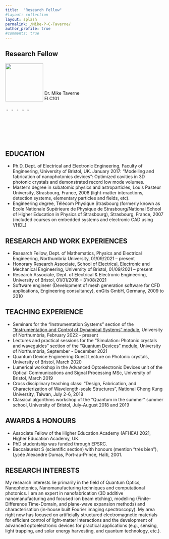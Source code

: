 ```yaml
---
title:  "Research Fellow"
#layout: collection
layout: splash
permalink: /Mike-P-C-Taverne/
author_profile: true
#comments: true
---
```


## Research Fellow

<img src="{{ site.url }}{{ site.baseurl }}/assets/profiles/profile_im_MT.jpg" style="float: left;height: 120px"/>
<br><br><br><br><br>
&nbsp;Dr. Mike Taverne<br>
&nbsp;ELC101<br>
&nbsp;<mike.taverne@northumbria.ac.uk><br>
&nbsp;<a href="https://www.northumbria.ac.uk/about-us/our-staff/t/mike-taverne"><img src="{{ site.url }}{{ site.baseurl }}/assets/profiles/nuw.png" style="width: 2.5%; border: none; text-decoration: none"/></a>
<a href="https://scholar.google.com/citations?user=9sFGPrEAAAAJ"><img src="{{ site.url }}{{ site.baseurl }}/assets/profiles/google.png" style="width: 2.5%; border: none; text-decoration: none"/></a>
<a href="https://www.researchgate.net/profile/Mike-Taverne"><img src="https://www.researchgate.net/favicon.ico" style="width: 2.5%; border: none; text-decoration: none"/></a>
<a href="https://orcid.org/0000-0003-0521-8327"><img src="{{ site.url }}{{ site.baseurl }}/assets/profiles/logo_ORCID_only.svg" style="width: 2.5%; border: none; text-decoration: none"/></a>
<a href="https://www.scopus.com/authid/detail.uri?authorId=54407613400"><img src="{{ site.url }}{{ site.baseurl }}/assets/profiles/logo_SCOPUS_only.svg" style="width: 2.5%; border: none; text-decoration: none"/></a>

## EDUCATION

* Ph.D, Dept. of Electrical and Electronic Engineering, Faculty of Engineering, University of Bristol, UK. January 2017: “Modelling and fabrication of nanophotonics devices”: Optimized cavities in 3D photonic crystals and demonstrated record low mode volumes.
* Master’s degree in subatomic physics and astroparticles, Louis Pasteur University, Strasbourg, France, 2008 (light-matter interactions, detection systems, elementary particles and fields, etc).
* Engineering degree, Télécom Physique Strasbourg (formerly known as Ecole Nationale Supérieure de Physique de Strasbourg/National School of Higher Education in Physics of Strasbourg), Strasbourg, France, 2007 (included courses on embedded systems and electronic CAD using VHDL)

## RESEARCH AND WORK EXPERIENCES

* Research Fellow, Dept. of Mathematics, Physics and Electrical Engineering, Northumbria University, 01/09/2021  –  present
* Honorary Research Associate, School of Electrical, Electronic and Mechanical Engineering, University of Bristol, 01/09/2021  –  present
* Research Associate, Dept. of Electrical & Electronic Engineering, University of Bristol, 01/01/2016  –  31/08/2021
* Software engineer (Development of mesh generation software for CFD applications, Engineering consultancy), enGits GmbH, Germany, 2009 to 2010

## TEACHING EXPERIENCE

* Seminars for the “Instrumentation Systems” section of the [“Instrumentation and Control of Dynamical Systems” module](https://www.northumbria.ac.uk/study-at-northumbria/courses/meng-hons-electrical-and-electronic-engineering-uusmge1?moduleslug=kd6031-instrumentation-and-control-of-dynamical-systems&alttemplate=df847541-4f68-426a-8940-4c60ff4c5262&y=2023), University of Northumbria, February 2022 - present
* Lectures and practical sessions for the “Simulation: Photonic crystals and waveguides” section of the [“Quantum Devices” module](https://www.northumbria.ac.uk/study-at-northumbria/courses/physics-mphys-ft-uusics1?moduleslug=kd6041-quantum-devices&alttemplate=%7Bdf847541-4f68-426a-8940-4c60ff4c5262%7D&y=2022), University of Northumbria, September - December 2021
* Quantum Device Engineering Guest Lecture on Photonic crystals, University of Bristol, March 2020
* Lumerical workshop in the Advanced Optoelectronic Devices unit of the Optical Communications and Signal Processing MSc, University of Bristol, March 2019
* Cross disciplinary teaching class: “Design, Fabrication, and Characterization of Wavelength-scale Structures”, National Cheng Kung University, Taiwan, July 2-6, 2018
* Classical algorithms workshop of the "Quantum in the summer" summer school, University of Bristol, July-August 2018 and 2019

## AWARDS & HONOURS

* Associate Fellow of the Higher Education Academy (AFHEA) 2021, Higher Education Academy, UK.
* PhD studentship was funded through EPSRC.
* Baccalauréat S (scientific section) with honours (mention “très bien”), Lycée Alexandre Dumas, Port-au-Prince, Haïti, 2001.

## RESEARCH INTERESTS

My research interests lie primarily in the field of Quantum Optics, Nanophotonics, Nanomanufacturing techniques and computational photonics. I am an expert in nanofabrication (3D additive nanomanufacturing and focused ion beam etching), modelling (Finite-Difference Time-Domain, and plane-wave expansion methods) and characterisation (in-house built Fourier imaging spectroscopy). My area right now has focused on artificially structured electromagnetic materials for efficient control of light-matter interactions and the development of advanced optoelectronic devices for practical applications (e.g., sensing, light trapping, and solar energy harvesting, and quantum technology, etc.).

